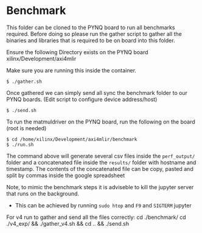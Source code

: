 # Benchmark
This folder can be cloned to the PYNQ board to run all benchmarks required.
Before doing so please run the gather script to gather all the binaries and libraries that is required to be on board into this folder. 

Ensure the following Directory exists on the PYNQ board
xilinx/Development/axi4mlir

Make sure you are running this inside the container.
```shell
$ ./gather.sh
```

Once gathered we can simply send all sync the benchmark folder to our PYNQ boards. (Edit script to configure device address/host)
```shell
$ ./send.sh
```

To run the matmuldriver on the PYNQ board, run the following on the board (root is needed)
```shell
$ cd /home/xilinx/Development/axi4mlir/benchmark
$ ./run.sh
```

The command above will generate several csv files inside the `perf_output/` folder and
a concatenated file inside the `results/` folder with hostname and timestamp.
The contents of the concatenated file can be copy, pasted and split by commas inside the google spreadsheet

Note, to mimic the benchmark steps it is adviseble to kill the jupyter server
that runs on the background.

-  This can be achieved by running `sudo htop` and `F9` and `SIGTERM` jupyter


For v4 run to gather and send all the files correctly:
    cd ./benchmark/
    cd ./v4_exp/ && ./gather_v4.sh && cd .. && ./send.sh